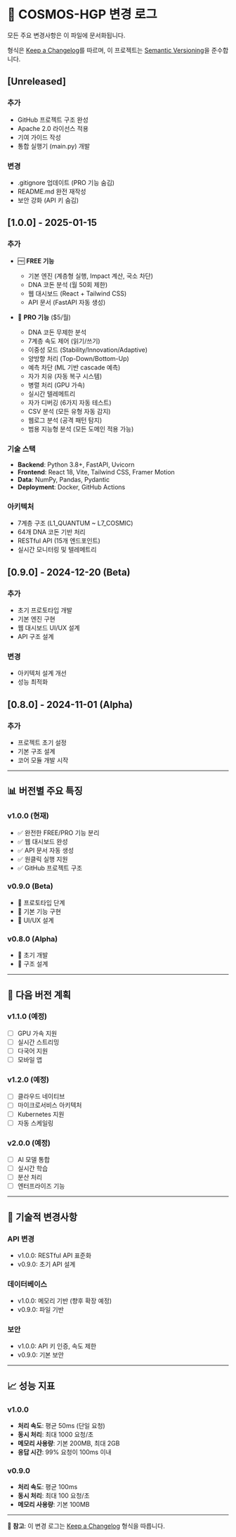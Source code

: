 # 📝 COSMOS-HGP 변경 로그

모든 주요 변경사항은 이 파일에 문서화됩니다.

형식은 [Keep a Changelog](https://keepachangelog.com/ko/1.0.0/)를 따르며,
이 프로젝트는 [Semantic Versioning](https://semver.org/lang/ko/)을 준수합니다.

## [Unreleased]

### 추가
- GitHub 프로젝트 구조 완성
- Apache 2.0 라이선스 적용
- 기여 가이드 작성
- 통합 실행기 (main.py) 개발

### 변경
- .gitignore 업데이트 (PRO 기능 숨김)
- README.md 완전 재작성
- 보안 강화 (API 키 숨김)

## [1.0.0] - 2025-01-15

### 추가
- 🆓 **FREE 기능**
  - 기본 엔진 (계층형 실행, Impact 계산, 국소 차단)
  - DNA 코돈 분석 (월 50회 제한)
  - 웹 대시보드 (React + Tailwind CSS)
  - API 문서 (FastAPI 자동 생성)

- 💎 **PRO 기능** ($5/월)
  - DNA 코돈 무제한 분석
  - 7계층 속도 제어 (읽기/쓰기)
  - 이중성 모드 (Stability/Innovation/Adaptive)
  - 양방향 처리 (Top-Down/Bottom-Up)
  - 예측 차단 (ML 기반 cascade 예측)
  - 자가 치유 (자동 복구 시스템)
  - 병렬 처리 (GPU 가속)
  - 실시간 텔레메트리
  - 자가 디버깅 (6가지 자동 테스트)
  - CSV 분석 (모든 유형 자동 감지)
  - 웹로그 분석 (공격 패턴 탐지)
  - 범용 지능형 분석 (모든 도메인 적용 가능)

### 기술 스택
- **Backend**: Python 3.8+, FastAPI, Uvicorn
- **Frontend**: React 18, Vite, Tailwind CSS, Framer Motion
- **Data**: NumPy, Pandas, Pydantic
- **Deployment**: Docker, GitHub Actions

### 아키텍처
- 7계층 구조 (L1_QUANTUM ~ L7_COSMIC)
- 64개 DNA 코돈 기반 처리
- RESTful API (15개 엔드포인트)
- 실시간 모니터링 및 텔레메트리

## [0.9.0] - 2024-12-20 (Beta)

### 추가
- 초기 프로토타입 개발
- 기본 엔진 구현
- 웹 대시보드 UI/UX 설계
- API 구조 설계

### 변경
- 아키텍처 설계 개선
- 성능 최적화

## [0.8.0] - 2024-11-01 (Alpha)

### 추가
- 프로젝트 초기 설정
- 기본 구조 설계
- 코어 모듈 개발 시작

---

## 📊 버전별 주요 특징

### v1.0.0 (현재)
- ✅ 완전한 FREE/PRO 기능 분리
- ✅ 웹 대시보드 완성
- ✅ API 문서 자동 생성
- ✅ 원클릭 실행 지원
- ✅ GitHub 프로젝트 구조

### v0.9.0 (Beta)
- 🔄 프로토타입 단계
- 🔄 기본 기능 구현
- 🔄 UI/UX 설계

### v0.8.0 (Alpha)
- 🔄 초기 개발
- 🔄 구조 설계

---

## 🚀 다음 버전 계획

### v1.1.0 (예정)
- [ ] GPU 가속 지원
- [ ] 실시간 스트리밍
- [ ] 다국어 지원
- [ ] 모바일 앱

### v1.2.0 (예정)
- [ ] 클라우드 네이티브
- [ ] 마이크로서비스 아키텍처
- [ ] Kubernetes 지원
- [ ] 자동 스케일링

### v2.0.0 (예정)
- [ ] AI 모델 통합
- [ ] 실시간 학습
- [ ] 분산 처리
- [ ] 엔터프라이즈 기능

---

## 🔧 기술적 변경사항

### API 변경
- v1.0.0: RESTful API 표준화
- v0.9.0: 초기 API 설계

### 데이터베이스
- v1.0.0: 메모리 기반 (향후 확장 예정)
- v0.9.0: 파일 기반

### 보안
- v1.0.0: API 키 인증, 속도 제한
- v0.9.0: 기본 보안

---

## 📈 성능 지표

### v1.0.0
- **처리 속도**: 평균 50ms (단일 요청)
- **동시 처리**: 최대 1000 요청/초
- **메모리 사용량**: 기본 200MB, 최대 2GB
- **응답 시간**: 99% 요청이 100ms 이내

### v0.9.0
- **처리 속도**: 평균 100ms
- **동시 처리**: 최대 100 요청/초
- **메모리 사용량**: 기본 100MB

---

**📝 참고**: 이 변경 로그는 [Keep a Changelog](https://keepachangelog.com/) 형식을 따릅니다.
